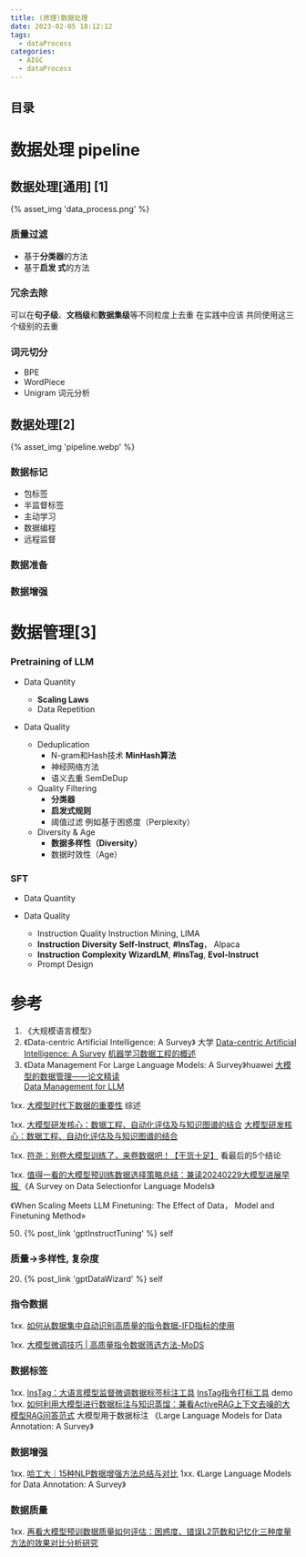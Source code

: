 ```yaml
---
title: (原理)数据处理
date: 2023-02-05 18:12:12
tags:
  - dataProcess
categories: 
  - AIGC
  - dataProcess   
---
```


<p></p>
<!-- more -->

## 目录
<!-- toc -->

# 数据处理 pipeline
## 数据处理[通用] [1]
{% asset_img  'data_process.png' %}

### 质量过滤
+ 基于**分类器**的方法
+ 基于**启发 式**的方法

### 冗余去除
可以在**句子级**、**文档级**和**数据集级**等不同粒度上去重
在实践中应该 共同使用这三个级别的去重

### 词元切分
+ BPE
+ WordPiece
+ Unigram 词元分析

## 数据处理[2]
{% asset_img 'pipeline.webp' %}
### 数据标记
+ 包标签
+ 半监督标签
+ 主动学习
+ 数据编程
+ 远程监督

### 数据准备

### 数据增强

# 数据管理[3]
### Pretraining of LLM
+ Data Quantity
  - **Scaling Laws**
  - Data Repetition

+ Data Quality
  - Deduplication
    - N-gram和Hash技术
      **MinHash算法**
    - 神经网络方法
    - 语义去重
      SemDeDup
  - Quality Filtering   
    - **分类器**
    - **启发式规则**
    - 阈值过滤
      例如基于困惑度（Perplexity）
  - Diversity & Age
    - **数据多样性（Diversity）**
    - 数据时效性（Age）    

### SFT
+ Data Quantity

+ Data Quality
  - Instruction Quality
    Instruction Mining,  LIMA
  - **Instruction Diversity**
    **Self-Instruct**,  **#InsTag**， Alpaca
  - **Instruction Complexity** 
    **WizardLM**,  **#InsTag**, **Evol-Instruct**
  - Prompt Design
  

# 参考
1. 《大规模语言模型》 
2. 《Data-centric Artificial Intelligence: A Survey》 大学
   [Data-centric Artificial Intelligence: A Survey](https://zhuanlan.zhihu.com/p/620890799)
    [机器学习数据工程的概述](https://cloud.tencent.com/developer/article/2359824)
3. 《Data Management For Large Language Models: A Survey》huawei
    [大模型的数据管理——论文精读](https://blog.csdn.net/weixin_60760661/article/details/136058893)   
    [Data Management for LLM](https://github.com/www6v/data_management_LLM)

1xx. [大模型时代下数据的重要性](https://zhuanlan.zhihu.com/p/639207933) 综述

1xx. [大模型研发核心：数据工程、自动化评估及与知识图谱的结合](https://hub.baai.ac.cn/view/28740)
   [大模型研发核心：数据工程、自动化评估及与知识图谱的结合 ](https://mp.weixin.qq.com/s/SvDnQD886E3DBtw8k9asgg)

1xx. [符尧：别卷大模型训练了，来卷数据吧！【干货十足】](https://blog.csdn.net/qq_16949707/article/details/133875958) 看最后的5个结论 

1xx. [值得一看的大模型预训练数据选择策略总结：兼读20240229大模型进展早报 ](https://mp.weixin.qq.com/s?__biz=MzAxMjc3MjkyMg==&mid=2648409027&idx=1&sn=4083853fd0bfb1790d8df6b4414b6583)
《A Survey on Data Selectionfor Language Models》

《When Scaling Meets LLM Finetuning: The Effect of Data， Model and Finetuning Method»

50. {% post_link 'gptInstructTuning' %} self

###    质量->多样性, 复杂度
20. {% post_link 'gptDataWizard' %}   self 

###  指令数据
1xx. [如何从数据集中自动识别高质量的指令数据-IFD指标的使用](https://zhuanlan.zhihu.com/p/658128530)

1xx. [大模型微调技巧 | 高质量指令数据筛选方法-MoDS](https://zhuanlan.zhihu.com/p/671183709)

###  数据标签
1xx. [InsTag：大语言模型监督微调数据标签标注工具](https://developer.aliyun.com/article/1311807)
   [InsTag指令打标工具](https://www.modelscope.cn/studios/lukeminglkm/instagger_demo/summary) demo
1xx.  [如何利用大模型进行数据标注与知识蒸馏：兼看ActiveRAG上下文去噪的大模型RAG问答范式](https://mp.weixin.qq.com/s?__biz=MzAxMjc3MjkyMg==&mid=2648408650&idx=2&sn=ef8424969be749489188ebd810800f08)
   大模型用于数据标注
   《Large Language Models for Data Annotation: A Survey》

### 数据增强
1xx. [哈工大｜15种NLP数据增强方法总结与对比](https://zhuanlan.zhihu.com/p/420295576)
1xx. 《Large Language Models for Data Annotation: A Survey》
    

### 数据质量
1xx. [再看大模型预训数据质量如何评估：困惑度、错误L2范数和记忆化三种度量方法的效果对比分析研究](https://mp.weixin.qq.com/s?__biz=MzAxMjc3MjkyMg==&mid=2648403976&idx=1&sn=694db5e2b3085b1610e8d19daa93a474)

